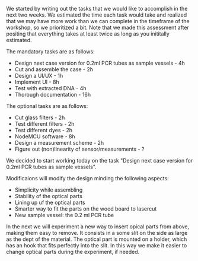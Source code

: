 We started by writing out the tasks that we would like to accomplish in the next two weeks. We estimated the time each task would take and realized that we may have more work than we can complete in the timeframe of the workshop, so we prioritized a bit. Note that we made this assessment after positing that everything takes at least twice as long as you inititally estimated.

The mandatory tasks are as follows:

* Design next case version for 0.2ml PCR tubes as sample vessels - 4h
* Cut and assemble the case - 2h
* Design a UI/UX - 1h
* Implement UI - 8h
* Test with extracted DNA - 4h
* Thorough documentation - 16h

The optional tasks are as follows:

* Cut glass filters - 2h
* Test different filters - 2h
* Test different dyes - 2h
* NodeMCU software - 8h
* Design a measurement scheme - 2h
* Figure out (non)linearity of sensor/measurements - ?

We decided to start working today on the task "Design next case version for 0.2ml PCR tubes as sample vessels".

Modificaions will modify the design minding the following aspects:

* Simplicity while assembling
* Stability of the optical parts
* Lining up uf the optical parts
* Smarter way to fit the parts on the wood board to lasercut
* New sample vessel: the 0.2 ml PCR tube

In the next we will experiment a new way to insert opical parts from above, making them easy to remove. It consists in a some slit on the side as large as the dept of the material. The optical part is mounted on a holder, which has an hook that fits perfectly into the slit. In this way we make it easier to change optical parts during the experiment, if needed.
